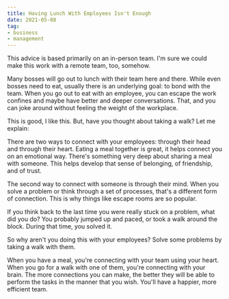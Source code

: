 ```yaml
---
title: Having Lunch With Employees Isn't Enough
date: 2021-05-08
tag:
- business
- management
---
```

This advice is based primarily on an in-person team. I'm sure we could make this work with a remote team, too, somehow.

<!--more-->

Many bosses will go out to lunch with their team here and there. While even bosses need to eat, usually there is an underlying goal: to bond with the team.  When you go out to eat with an employee, you can escape the work confines and maybe have better and deeper conversations.  That, and you can joke around without feeling the weight of the workplace.

This is good, I like this.  But, have you thought about taking a walk?  Let me explain:

There are two ways to connect with your employees: through their head and through their heart.  Eating a meal together is great, it helps connect you on an emotional way. There's something very deep about sharing a meal with someone.  This helps develop that sense of belonging, of friendship, and of trust.

The second way to connect with someone is through their mind. When you solve a problem or think through a set of processes, that's a different form of connection. This is why things like escape rooms are so popular.  

If you think back to the last time you were really stuck on a problem, what did you do? You probably jumped up and paced, or took a walk around the block. During that time, you solved it.

So why aren't you doing this with your employees?  Solve some problems by taking a walk with them.

When you have a meal, you're connecting with your team using your heart. When you go for a walk with one of them, you're connecting with your brain.  The more connections you can make, the better they will be able to perform the tasks in the manner that you wish. You'll have a happier, more efficient team.